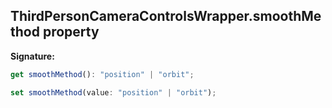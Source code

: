 
## ThirdPersonCameraControlsWrapper.smoothMethod property

**Signature:**

```typescript
get smoothMethod(): "position" | "orbit";

set smoothMethod(value: "position" | "orbit");
```
